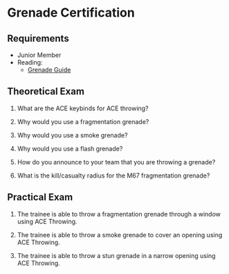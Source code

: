 # Grenade Certification

## Requirements

- Junior Member
- Reading:
  - [Grenade Guide](guides/grenades.md)

## Theoretical Exam

1. What are the ACE keybinds for ACE throwing?

2. Why would you use a fragmentation grenade?

3. Why would you use a smoke grenade?

4. Why would you use a flash grenade?

5. How do you announce to your team that you are throwing a grenade?

6. What is the kill/casualty radius for the M67 fragmentation grenade?

## Practical Exam

1. The trainee is able to throw a fragmentation grenade through a window using ACE Throwing.

2. The trainee is able to throw a smoke grenade to cover an opening using ACE Throwing.

3. The trainee is able to throw a stun grenade in a narrow opening using ACE Throwing.
